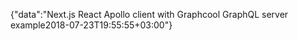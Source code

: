 {"data":"Next.js React Apollo client with Graphcool GraphQL server example2018-07-23T19:55:55+03:00"}
